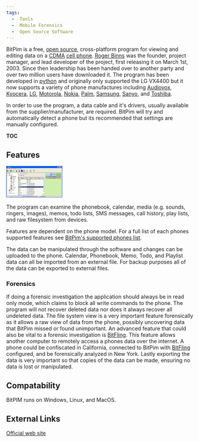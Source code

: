 ```yaml
---
tags:
  -  Tools
  -  Mobile Forensics
  -  Open Source Software 
---
```

BitPim is a free, [open source](http://www.opensource.org/docs/definition.php), cross-platform
program for viewing and editing data on a [CDMA](cdma.md) [cell
phone](cell_phone.md). [Roger
Binns](mailto:rogerb@rogerbinns.com) was the founder, project manager,
and lead developer of the project, first releasing it on March 1st,
2003. Since then leadership has been handed over to another party and
over two million users have downloaded it. The program has been
developed in [python](python.md) and originally only supported
the LG VX4400 but it now supports a variety of phone manufactures
including [Audiovox](audiovox.md),
[Kyocera](kyocera.md), [LG](lg.md),
[Motorola](motorola.md), [Nokia](nokia.md ),
[Palm](palm.md), [Samsung](samsung.md),
[Sanyo](sanyo.md), and [Toshiba](toshiba.md).

In order to use the program, a data cable and it's drivers, usually
available from the supplier/manufacturer, are required. BitPim will try
and automatically detect a phone but its recommended that settings are
manually configured.

__TOC__

## Features

![Alt text](assets/images/150px-bitpim.png "screen-phonebooktab.png")

The program can examine the phonebook, calendar, media (e.g. sounds,
ringers, images), memos, todo lists, SMS messages, call history, play
lists, and raw filesystem from devices.

Features are dependent on the phone model. For a full list of each
phones supported features see [BitPim's supported phones
list](http://www.bitpim.org/help/phones-featuressupported.htm).

The data can be manipulated through the software and changes can be
uploaded to the phone. Calendar, Phonebook, Memo, Todo, and Playlist
data can all be imported from an external file. For backup purposes all
of the data can be exported to external files.

### Forensics

If doing a forensic investigation the application should always be in
read only mode, which claims to block all write commands to the phone.
The program will not recover deleted data nor does it always recover all
undeleted data. The file system view is a very important feature
forensically as it allows a raw view of data from the phone, possibly
uncovering data that BitPim missed or found unimportant. An advanced
feature that could also be vital to a forensic investigation is
[BitFling](bitfling.md). This feature allows another computer to
remotely access a phones data over the internet. A phone could be
confiscated in California, connected to BitPim with
[BitFling](bitfling.md) configured, and be forensically analyzed
in New York. Lastly exporting the data is very important so that copies
of the data can be made, ensuring no data is lost or manipulated.

## Compatability

BitPIM runs on Windows, Linux, and MacOS.

## External Links

[Official web site](http://www.bitpim.org/)

